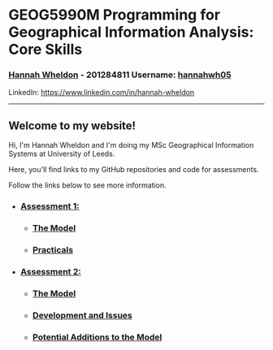 # **GEOG5990M Programming for Geographical Information Analysis: Core Skills**
### **[Hannah Wheldon](https://github.com/hannahwh05)** - **201284811** Username: [hannahwh05](https://github.com/hannahwh05)
LinkedIn: <https://www.linkedin.com/in/hannah-wheldon>


---


## Welcome to my website! 

Hi, I'm Hannah Wheldon and I'm doing my MSc Geographical Information Systems at University of Leeds. 

Here, you'll find links to my GitHub repositories and code for assessments.

Follow the links below to see more information.

* ### [Assessment 1:](https://hannahwh05.github.io/Assessment1)
  * ### [The Model](https://hannahwh05.github.io/model)
  * ### [Practicals](https://hannahwh05.github.io/Practicals)

* ### [Assessment 2:](https://hannahwh05.github.io/Assessment1)
  * ### [The Model](https://hannahwh05.github.io/model2)
  * ### [Development and Issues](https://hannahwh05.github.io/development)
  * ### [Potential Additions to the Model](https://hannahwh05.github.io/development)
